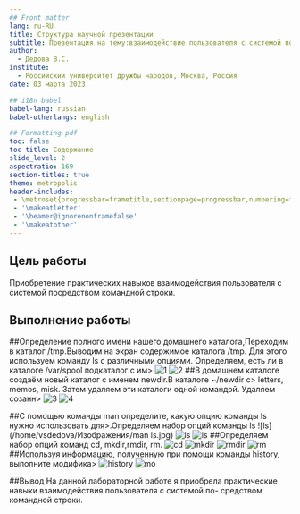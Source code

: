 ```yaml
---
## Front matter
lang: ru-RU
title: Структура научной презентации
subtitle: Презентация на тему:взаимодействие пользователя с системой посредством командной строки.
author:
  - Дедова В.С.
institute:
  - Российский университет дружбы народов, Москва, Россия
date: 03 марта 2023

## i18n babel
babel-lang: russian
babel-otherlangs: english

## Formatting pdf
toc: false
toc-title: Содержание
slide_level: 2
aspectratio: 169
section-titles: true
theme: metropolis
header-includes:
 - \metroset{progressbar=frametitle,sectionpage=progressbar,numbering=fraction}
 - '\makeatletter'
 - '\beamer@ignorenonframefalse'
 - '\makeatother'
---
```


## Цель работы
Приобретение практических навыков взаимодействия пользователя с системой посредством командной строки.

## Выполнение  работы

##Определение  полного имени  нашего домашнего каталога,Переходим  в каталог /tmp.Выводим  на экран содержимое каталога /tmp. Для этого используем команду ls с различными опциями. Определяем, есть ли в каталоге /var/spool подкаталог с им>
![1]('/home/vsdedova/Изображения/1.jpg')
![2]('/home/vsdedova/Изображения/2.jpg')
##В домашнем каталоге создаём новый каталог с именем newdir.В каталоге ~/newdir с> letters, memos, misk. Затем удаляем эти каталоги одной командой. Удаляем созанн>
![3]('/home/vsdedova/Изображения/3.jpg')
![4](/home/vsdedova/Изображения/4.jpg)

##С помощью команды man определите, какую опцию команды ls нужно использовать для>.Определяем набор опций команды ls
![ls](/home/vsdedova/Изображения/man ls.jpg)
![ls](/home/vsdedova/Изображения/ls.jpg)
![ls](/home/vsdedova/Изображения/ls2.jpg)
##Определяем набор опций команд cd, mkdir,rmdir, rm.
![cd](/home/vsdedova/Изображения/cd.jpg)
![mkdir](/home/vsdedova/Изображения/mkdir.jpg)
![rmdir](/home/vsdedova/Изображения/rmdir.jpg)
![rm](/home/vsdedova/Изображения/rm.jpg)
##Используя информацию, полученную при помощи команды history, выполните модифика>
![history](/home/vsdedova/Изображения/history.jpg)
![mo](/home/vsdedova/Изображения/modific.jpg)

##Вывод
На данной лабораторной работе я приобрела  практические  навыки  взаимодействия пользователя с системой по-
средством командной строки.

